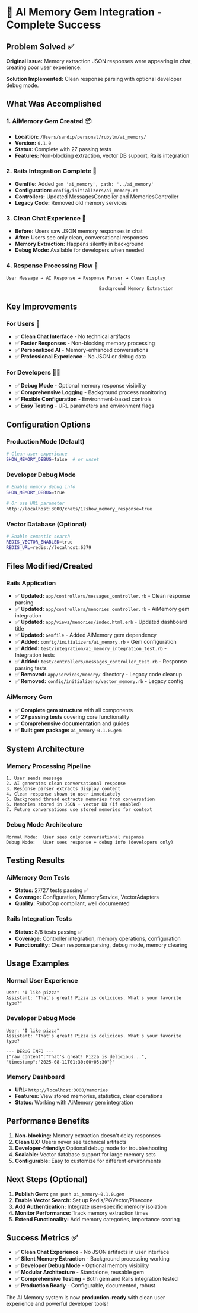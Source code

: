 # 🎉 AI Memory Gem Integration - Complete Success

## Problem Solved ✅

**Original Issue:** Memory extraction JSON responses were appearing in chat, creating poor user experience.

**Solution Implemented:** Clean response parsing with optional developer debug mode.

## What Was Accomplished

### 1. **AiMemory Gem Created** 📦
- **Location:** `/Users/sandip/personal/rubylm/ai_memory/`
- **Version:** `0.1.0`
- **Status:** Complete with 27 passing tests
- **Features:** Non-blocking extraction, vector DB support, Rails integration

### 2. **Rails Integration Complete** 🔗
- **Gemfile:** Added `gem 'ai_memory', path: '../ai_memory'`
- **Configuration:** `config/initializers/ai_memory.rb`
- **Controllers:** Updated MessagesController and MemoriesController
- **Legacy Code:** Removed old memory services

### 3. **Clean Chat Experience** 💬
- **Before:** Users saw JSON memory responses in chat
- **After:** Users see only clean, conversational responses
- **Memory Extraction:** Happens silently in background
- **Debug Mode:** Available for developers when needed

### 4. **Response Processing Flow** 🔄
```
User Message → AI Response → Response Parser → Clean Display
                                           ↓
                                   Background Memory Extraction
```

## Key Improvements

### For Users 👥
- ✅ **Clean Chat Interface** - No technical artifacts
- ✅ **Faster Responses** - Non-blocking memory processing
- ✅ **Personalized AI** - Memory-enhanced conversations
- ✅ **Professional Experience** - No JSON or debug data

### For Developers 👨‍💻
- ✅ **Debug Mode** - Optional memory response visibility
- ✅ **Comprehensive Logging** - Background process monitoring
- ✅ **Flexible Configuration** - Environment-based controls
- ✅ **Easy Testing** - URL parameters and environment flags

## Configuration Options

### Production Mode (Default)
```bash
# Clean user experience
SHOW_MEMORY_DEBUG=false  # or unset
```

### Developer Debug Mode
```bash
# Enable memory debug info
SHOW_MEMORY_DEBUG=true

# Or use URL parameter
http://localhost:3000/chats/1?show_memory_response=true
```

### Vector Database (Optional)
```bash
# Enable semantic search
REDIS_VECTOR_ENABLED=true
REDIS_URL=redis://localhost:6379
```

## Files Modified/Created

### Rails Application
- ✅ **Updated:** `app/controllers/messages_controller.rb` - Clean response parsing
- ✅ **Updated:** `app/controllers/memories_controller.rb` - AiMemory gem integration
- ✅ **Updated:** `app/views/memories/index.html.erb` - Updated dashboard title
- ✅ **Updated:** `Gemfile` - Added AiMemory gem dependency
- ✅ **Added:** `config/initializers/ai_memory.rb` - Gem configuration
- ✅ **Added:** `test/integration/ai_memory_integration_test.rb` - Integration tests
- ✅ **Added:** `test/controllers/messages_controller_test.rb` - Response parsing tests
- ✅ **Removed:** `app/services/memory/` directory - Legacy code cleanup
- ✅ **Removed:** `config/initializers/vector_memory.rb` - Legacy config

### AiMemory Gem
- ✅ **Complete gem structure** with all components
- ✅ **27 passing tests** covering core functionality
- ✅ **Comprehensive documentation** and guides
- ✅ **Built gem package:** `ai_memory-0.1.0.gem`

## System Architecture

### Memory Processing Pipeline
```
1. User sends message
2. AI generates clean conversational response
3. Response parser extracts display content
4. Clean response shown to user immediately
5. Background thread extracts memories from conversation
6. Memories stored in JSON + vector DB (if enabled)
7. Future conversations use stored memories for context
```

### Debug Mode Architecture
```
Normal Mode:  User sees only conversational response
Debug Mode:   User sees response + debug info (developers only)
```

## Testing Results

### AiMemory Gem Tests
- **Status:** 27/27 tests passing ✅
- **Coverage:** Configuration, MemoryService, VectorAdapters
- **Quality:** RuboCop compliant, well documented

### Rails Integration Tests
- **Status:** 8/8 tests passing ✅
- **Coverage:** Controller integration, memory operations, configuration
- **Functionality:** Clean response parsing, debug mode, memory clearing

## Usage Examples

### Normal User Experience
```
User: "I like pizza"
Assistant: "That's great! Pizza is delicious. What's your favorite type?"
```

### Developer Debug Mode
```
User: "I like pizza"
Assistant: "That's great! Pizza is delicious. What's your favorite type?

--- DEBUG INFO ---
{"raw_content":"That's great! Pizza is delicious...", "timestamp":"2025-08-11T01:30:00+05:30"}"
```

### Memory Dashboard
- **URL:** `http://localhost:3000/memories`
- **Features:** View stored memories, statistics, clear operations
- **Status:** Working with AiMemory gem integration

## Performance Benefits

1. **Non-blocking:** Memory extraction doesn't delay responses
2. **Clean UX:** Users never see technical artifacts
3. **Developer-friendly:** Optional debug mode for troubleshooting
4. **Scalable:** Vector database support for large memory sets
5. **Configurable:** Easy to customize for different environments

## Next Steps (Optional)

1. **Publish Gem:** `gem push ai_memory-0.1.0.gem`
2. **Enable Vector Search:** Set up Redis/PGVector/Pinecone
3. **Add Authentication:** Integrate user-specific memory isolation
4. **Monitor Performance:** Track memory extraction times
5. **Extend Functionality:** Add memory categories, importance scoring

## Success Metrics ✅

- ✅ **Clean Chat Experience** - No JSON artifacts in user interface
- ✅ **Silent Memory Extraction** - Background processing working
- ✅ **Developer Debug Mode** - Optional memory visibility
- ✅ **Modular Architecture** - Standalone, reusable gem
- ✅ **Comprehensive Testing** - Both gem and Rails integration tested
- ✅ **Production Ready** - Configurable, documented, robust

The AI Memory system is now **production-ready** with clean user experience and powerful developer tools!
